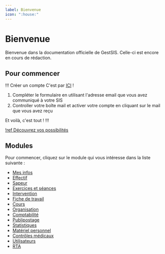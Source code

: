 ```yaml
---
label: Bienvenue
icon: ":house:"
---
```


# Bienvenue

Bienvenue dans la documentation officielle de GestSIS. Celle-ci est encore en cours de rédaction.

## Pour commencer

!!! Créer un compte
C'est par <a href="https://app.gestsis.ch/#/register" target="blank">ICI</a> !

1. Compléter le formulaire en utilisant l'adresse email que vous avez communiqué à votre SIS
2. Controller votre boîte mail et activer votre compte en cliquant sur le mail que vous avez reçu

Et voilà, c'est tout !
!!!

[!ref Découvrez vos possibilités](guides/mes-infos)

## Modules

Pour commencer, cliquez sur le module qui vous intéresse dans la liste suivante :

- [Mes infos](guides/mes-infos)
- [Effectif](guides/effectif)
- [Sapeur](guides/sapeur)
- [Exercices et séances](guides/exercice-seances)
- [Intervention](guides/intervention)
- [Fiche de travail](guides/fiche-travail)
- [Cours](guides/cours)
- [Organisation](guides/organisation)
- [Comptabilité](guides/comptabilite)
- [Publipostage](guides/publipostage)
- [Statistiques](guides/statistique)
- [Matériel personnel](guides/materiel-personnel)
- [Contrôles médicaux](guides/controles-medicaux)
- [Utilisateurs](guides/utilisateur)
- [RTA](guides/rta)

<!--
## GestSIS Mobile

GestSIS Mobile est une application mobile permettant la saisie des rapports d'interventions et des présences aux exercices en mode hors ligne.

- [GestSIS Mobile](gestsis-mobile)

-->
